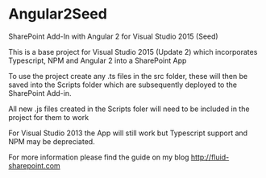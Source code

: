 # Angular2Seed
SharePoint Add-In with Angular 2 for Visual Studio 2015 (Seed)

This is a base project for Visual Studio 2015 (Update 2) which incorporates Typescript, NPM and Angular 2 into a SharePoint App

To use the project create any .ts files in the src folder, these will then be saved into the Scripts folder which are subsequently deployed to the SharePoint Add-in.

All new .js files created in the Scripts foler will need to be included in the project for them to work

For Visual Studio 2013 the App will still work but Typescript support and NPM may be depreciated.

For more information please find the guide on my blog http://fluid-sharepoint.com

